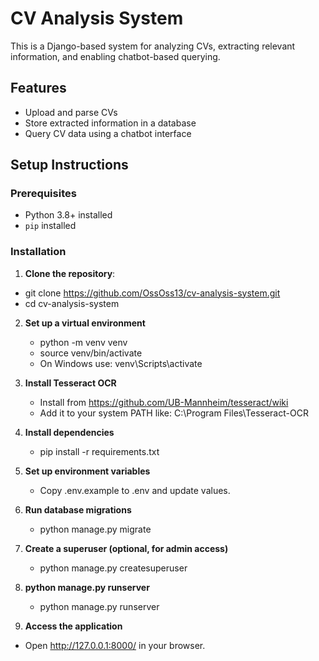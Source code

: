 # CV Analysis System

This is a Django-based system for analyzing CVs, extracting relevant information, and enabling chatbot-based querying.

## Features
- Upload and parse CVs
- Store extracted information in a database
- Query CV data using a chatbot interface

## Setup Instructions

### Prerequisites
- Python 3.8+ installed
- `pip` installed

### Installation

1. **Clone the repository**:
  - git clone https://github.com/OssOss13/cv-analysis-system.git
  - cd cv-analysis-system


2. **Set up a virtual environment**
   - python -m venv venv
   - source venv/bin/activate  
   - On Windows use: venv\Scripts\activate

3. **Install Tesseract OCR**
   - Install from https://github.com/UB-Mannheim/tesseract/wiki
   - Add it to your system PATH like: C:\Program Files\Tesseract-OCR

5. **Install dependencies**
   - pip install -r requirements.txt

6. **Set up environment variables**
   - Copy .env.example to .env and update values.

7. **Run database migrations**
   - python manage.py migrate

8. **Create a superuser (optional, for admin access)**
   - python manage.py createsuperuser

9. **python manage.py runserver**
   - python manage.py runserver

10. **Access the application**
   - Open http://127.0.0.1:8000/ in your browser.
